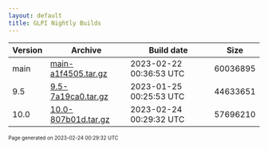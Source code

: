 ```yaml
---
layout: default
title: GLPI Nightly Builds
---
```


Version|Archive|Build date|Size
---|---|---|---
main|[main-a1f4505.tar.gz](main-a1f4505.tar.gz)|2023-02-22 00:36:53 UTC|60036895
9.5|[9.5-7a19ca0.tar.gz](9.5-7a19ca0.tar.gz)|2023-01-25 00:25:53 UTC|44633651
10.0|[10.0-807b01d.tar.gz](10.0-807b01d.tar.gz)|2023-02-24 00:29:32 UTC|57696210

<font size="1">Page generated on 2023-02-24 00:29:32 UTC</font>

